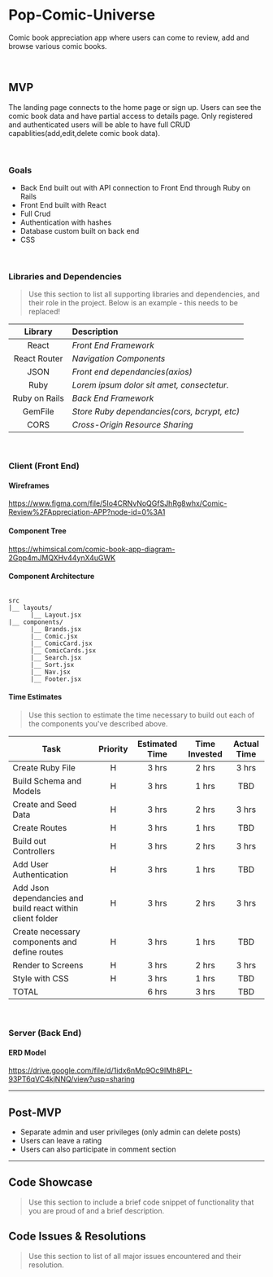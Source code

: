 # Pop-Comic-Universe
Comic book appreciation app where users can come to review, add and browse various comic books.


<br>

## MVP
The landing page connects to the home page or sign up. Users can see the comic book data and have partial access to details page. Only registered and authenticated users will be able to have full CRUD capablities(add,edit,delete comic book data).

<br>

### Goals

- Back End built out with API connection to Front End through Ruby on Rails
- Front End built with React
- Full Crud 
- Authentication with hashes
- Database custom built on back end
- CSS

<br>

### Libraries and Dependencies

> Use this section to list all supporting libraries and dependencies, and their role in the project. Below is an example - this needs to be replaced!

|     Library      | Description                                |
| :--------------: | :----------------------------------------- |
|      React        | _Front End Framework_ |
|   React Router    | _Navigation Components_ |
|      JSON         | _Front end dependancies(axios)_ |
|      Ruby         | _Lorem ipsum dolor sit amet, consectetur._ |
|   Ruby on Rails   | _Back End Framework_ |
|     GemFile       | _Store Ruby dependancies(cors, bcrypt, etc)_ |
|       CORS        | _Cross-Origin Resource Sharing_            |

<br>

### Client (Front End)

#### Wireframes


https://www.figma.com/file/5Io4CRNvNoQGfSJhRg8whx/Comic-Review%2FAppreciation-APP?node-id=0%3A1


#### Component Tree

https://whimsical.com/comic-book-app-diagram-2Gpp4mJMQXHv44ynX4uGWK


#### Component Architecture


``` structure

src
|__ layouts/
      |__ Layout.jsx
|__ components/
      |__ Brands.jsx
      |__ Comic.jsx
      |__ ComicCard.jsx
      |__ ComicCards.jsx
      |__ Search.jsx
      |__ Sort.jsx
      |__ Nav.jsx
      |__ Footer.jsx

```

#### Time Estimates

> Use this section to estimate the time necessary to build out each of the components you've described above.

| Task                | Priority | Estimated Time | Time Invested | Actual Time |
| ------------------- | :------: | :------------: | :-----------: | :---------: |
|  Create Ruby File   |    H     |     3 hrs      |     2 hrs     |    3 hrs    |
|  Build Schema and Models  |    H     |     3 hrs      |     1 hrs     |     TBD     |
|  Create and Seed Data   |    H     |     3 hrs      |     2 hrs     |    3 hrs    |
|  Create Routes  |    H     |     3 hrs      |     1 hrs     |     TBD     |
|  Build out Controllers   |    H     |     3 hrs      |     2 hrs     |    3 hrs    |
|  Add User Authentication   |    H     |     3 hrs      |     1 hrs     |     TBD     |
|  Add Json dependancies and build react within client folder  |    H     |     3 hrs      |     2 hrs     |    3 hrs    |
|  Create necessary components and define routes   |    H     |     3 hrs      |     1 hrs     |     TBD     |
|  Render to Screens  |    H     |     3 hrs      |     2 hrs     |    3 hrs    |
|  Style with CSS   |    H     |     3 hrs      |     1 hrs     |     TBD     |
| TOTAL               |          |     6 hrs      |     3 hrs     |     TBD     |


<br>

### Server (Back End)

#### ERD Model

https://drive.google.com/file/d/1idx6nMp9Oc9IMh8PL-93PT6qVC4kjNNQ/view?usp=sharing

***

## Post-MVP

- Separate admin and user privileges (only admin can delete posts)
- Users can leave a rating
- Users can also participate in comment section

***

## Code Showcase

> Use this section to include a brief code snippet of functionality that you are proud of and a brief description.

## Code Issues & Resolutions

> Use this section to list of all major issues encountered and their resolution.
